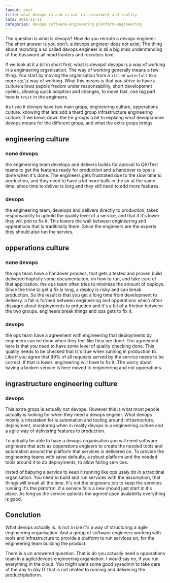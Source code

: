 ```yaml
---
layout: post
title: what devops is and is not in recrutment and reality
late: 2016-12-11
categories: devops software-engineering platform-engineering
---
```


The question is what is devops? How do you recrute a devops engineer. The short answer is you don't. a devops engineer does not exist. The thing about recruting a so called devops engineer is all a big miss understanding of the bussword all head hunters and recruters love.

If we look at it a bit in short first, what is devops! devops is a way of working in a engineering organisation. The way of working generally means a few thing. You start by moving the organisation from a `itil` or `waterfall` to a more `agile` way of working. What this means is that you strive to have a culture allows pepole fredom under responsability, short developemnt cyeles, allowing quick adoption and changes, to move fast, one big part here is `trust` in the engineers.

As i see it devops have two main grops, engineering culture, opperations culture. knowing that lets add a therd group infrastructure engineering culture. If we break down the tre groups a bit to explaing what devops/none devops means for the different grops, and what the extra grops brings. 

## engineering culture
### none devops
the engineering team develops and delivers builds for aproval to QA/Test teams to get the features ready for production and a handover to ops is done when it's done. The engineers gets frustrated due to the slow time to production, and they need to have a lot more balls in the air at the same time. since time to deliver is long and they still need to add more features.
### devops
the engineering team, develops and delivers directly to production, takes responsability to uphold the quality level of a service, and that if it's lower they will prio to fix it. This lowers the wall between engineering and opperations that is traditinally there. Since the engineers are the experts they should also run the servies.

## opperations culture
### none devops 
the ops team have a handover process, that gets a tested and proven build delivered hopfully some documentaiton, on how to run, and take care of that application. the ops team often tries to minimize the amount of deploys. Since the time to get a fix is long, a deploy is risky and can break production. So the result is that you get a long time from development to delivery. a fall is formed between engineering and opperations which often dissagre about deployments to prduction and it's a bit of a friction between the two groups. engineers break things and ops gets to fix it.
### devops
the ops team have a agreement with engineering that deployments by engineers can be done when they feel like they are done. The agreement here is that you need to have some level of quality checking done. This quality needs to be checked that is's true when running in production to. Like if you agree that 99% of all requests served by the service needs to be correct, if that is lower. engineering will have to fix it. The worry about having a broken service is here moved to engineering and not opperations.

## ingrastructure engineering culture
### devops
This extra grops is actually not devops. However this is what most pepole actually is looking for when they need a devops engieer. What devops mostly is misstaken for is automation and tooling around infrastructure, deployment, monitoring when in reality devops is a engineering culture and a agile way of delivering features to production.

To actually be able to have a devops organisation you will need software engineers that acts as opperations engieers to create the needed tools and automation around the platform that services is delivered on. To provide the engineering teams with saine defaults, a robust platform and the needed tools around it to do deployments, to allow failing services.

Insted of babying a service to keep it running like ops usaly do in a traditinal organisation. You need to build and run services with the assumption, that things will break all the time. It's not the engineers job to keep the services running it's the platofrm. if a service fails a new should just start in it's place. As long as the service upholds the agreed upon avalability everything is good.

## Conclution
What devops actually is. Is not a role it's a way of structuring a agile engineering organisation. And a group of software engineers working with tools and infrastructure to provide a platform to run services on, for the engineering team building the product. 

There is a un answered question. That is do you actually need a opperations team in a agile/devops engineering organiation. I would say no, if you run everything in the cloud. You might want some good sysadmin to take care of the day to day IT that is not related to running and delivering the product/platform. 
